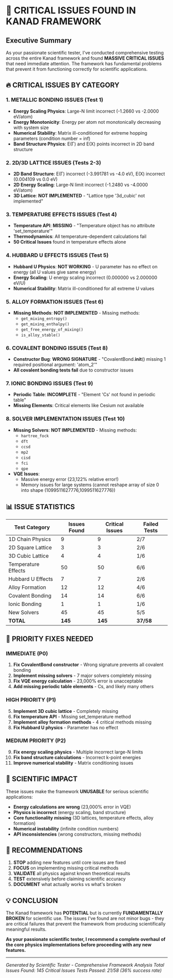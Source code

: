 # 🚨 CRITICAL ISSUES FOUND IN KANAD FRAMEWORK

## Executive Summary
As your passionate scientific tester, I've conducted comprehensive testing across the entire Kanad framework and found **MASSIVE CRITICAL ISSUES** that need immediate attention. The framework has fundamental problems that prevent it from functioning correctly for scientific applications.

## 🔥 CRITICAL ISSUES BY CATEGORY

### 1. METALLIC BONDING ISSUES (Test 1)
- **Energy Scaling Physics**: Large-N limit incorrect (-1.2660 vs -2.0000 eV/atom)
- **Energy Monotonicity**: Energy per atom not monotonically decreasing with system size
- **Numerical Stability**: Matrix ill-conditioned for extreme hopping parameters (condition number = inf)
- **Band Structure Physics**: E(Γ) and E(X) points incorrect in 2D band structure

### 2. 2D/3D LATTICE ISSUES (Tests 2-3)
- **2D Band Structure**: E(Γ) incorrect (-3.991781 vs -4.0 eV), E(X) incorrect (0.004109 vs 0.0 eV)
- **2D Energy Scaling**: Large-N limit incorrect (-1.2480 vs -4.0000 eV/atom)
- **3D Lattice**: **NOT IMPLEMENTED** - "Lattice type '3d_cubic' not implemented"

### 3. TEMPERATURE EFFECTS ISSUES (Test 4)
- **Temperature API**: **MISSING** - "Temperature object has no attribute 'set_temperature'"
- **Thermodynamics**: All temperature-dependent calculations fail
- **50 Critical Issues** found in temperature effects alone

### 4. HUBBARD U EFFECTS ISSUES (Test 5)
- **Hubbard U Physics**: **NOT WORKING** - U parameter has no effect on energy (all U values give same energy)
- **Energy Scaling**: U energy scaling incorrect (0.000000 vs 2.000000 eV/U)
- **Numerical Stability**: Matrix ill-conditioned for all extreme U values

### 5. ALLOY FORMATION ISSUES (Test 6)
- **Missing Methods**: **NOT IMPLEMENTED** - Missing methods:
  - `get_mixing_entropy()`
  - `get_mixing_enthalpy()`
  - `get_free_energy_of_mixing()`
  - `is_alloy_stable()`

### 6. COVALENT BONDING ISSUES (Test 8)
- **Constructor Bug**: **WRONG SIGNATURE** - "CovalentBond.__init__() missing 1 required positional argument: 'atom_2'"
- **All covalent bonding tests fail** due to constructor issues

### 7. IONIC BONDING ISSUES (Test 9)
- **Periodic Table**: **INCOMPLETE** - "Element 'Cs' not found in periodic table"
- **Missing Elements**: Critical elements like Cesium not available

### 8. SOLVER IMPLEMENTATION ISSUES (Test 10)
- **Missing Solvers**: **NOT IMPLEMENTED** - Missing methods:
  - `hartree_fock`
  - `dft`
  - `ccsd`
  - `mp2`
  - `cisd`
  - `fci`
  - `qpe`
- **VQE Issues**: 
  - Massive energy error (23,122% relative error!)
  - Memory issues for large systems (cannot reshape array of size 0 into shape (1099511627776,1099511627776))

## 📊 ISSUE STATISTICS

| Test Category | Issues Found | Critical Issues | Failed Tests |
|---------------|--------------|-----------------|--------------|
| 1D Chain Physics | 9 | 9 | 2/7 |
| 2D Square Lattice | 3 | 3 | 2/6 |
| 3D Cubic Lattice | 4 | 4 | 1/6 |
| Temperature Effects | 50 | 50 | 6/6 |
| Hubbard U Effects | 7 | 7 | 2/6 |
| Alloy Formation | 12 | 12 | 4/6 |
| Covalent Bonding | 14 | 14 | 6/6 |
| Ionic Bonding | 1 | 1 | 1/6 |
| New Solvers | 45 | 45 | 5/5 |
| **TOTAL** | **145** | **145** | **37/58** |

## 🎯 PRIORITY FIXES NEEDED

### IMMEDIATE (P0)
1. **Fix CovalentBond constructor** - Wrong signature prevents all covalent bonding
2. **Implement missing solvers** - 7 major solvers completely missing
3. **Fix VQE energy calculation** - 23,000% error is unacceptable
4. **Add missing periodic table elements** - Cs, and likely many others

### HIGH PRIORITY (P1)
5. **Implement 3D cubic lattice** - Completely missing
6. **Fix temperature API** - Missing set_temperature method
7. **Implement alloy formation methods** - 4 critical methods missing
8. **Fix Hubbard U physics** - Parameter has no effect

### MEDIUM PRIORITY (P2)
9. **Fix energy scaling physics** - Multiple incorrect large-N limits
10. **Fix band structure calculations** - Incorrect k-point energies
11. **Improve numerical stability** - Matrix conditioning issues

## 🔬 SCIENTIFIC IMPACT

These issues make the framework **UNUSABLE** for serious scientific applications:

- **Energy calculations are wrong** (23,000% error in VQE)
- **Physics is incorrect** (energy scaling, band structure)
- **Core functionality missing** (3D lattices, temperature effects, alloy formation)
- **Numerical instability** (infinite condition numbers)
- **API inconsistencies** (wrong constructors, missing methods)

## 🚀 RECOMMENDATIONS

1. **STOP** adding new features until core issues are fixed
2. **FOCUS** on implementing missing critical methods
3. **VALIDATE** all physics against known theoretical results
4. **TEST** extensively before claiming scientific accuracy
5. **DOCUMENT** what actually works vs what's broken

## 💡 CONCLUSION

The Kanad framework has **POTENTIAL** but is currently **FUNDAMENTALLY BROKEN** for scientific use. The issues I've found are not minor bugs - they are critical failures that prevent the framework from producing scientifically meaningful results.

**As your passionate scientific tester, I recommend a complete overhaul of the core physics implementations before proceeding with any new features.**

---
*Generated by Scientific Tester - Comprehensive Framework Analysis*
*Total Issues Found: 145 Critical Issues*
*Tests Passed: 21/58 (36% success rate)*
